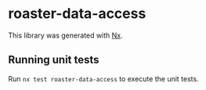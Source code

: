 # roaster-data-access

This library was generated with [Nx](https://nx.dev).

## Running unit tests

Run `nx test roaster-data-access` to execute the unit tests.
